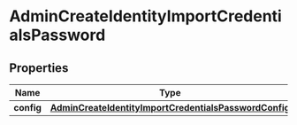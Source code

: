 

# AdminCreateIdentityImportCredentialsPassword


## Properties

Name | Type | Description | Notes
------------ | ------------- | ------------- | -------------
**config** | [**AdminCreateIdentityImportCredentialsPasswordConfig**](AdminCreateIdentityImportCredentialsPasswordConfig.md) |  |  [optional]



